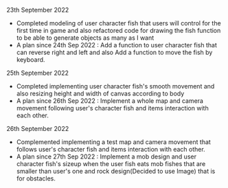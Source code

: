 23th September 2022
- Completed modeling of user character fish that users will control for the first time in game and also refactored code for drawing the fish function to be able to generate objects as many as I want
- A plan since 24th Sep 2022 : Add a function to user character fish that can reverse right and left and also Add a function to move the fish by keyboard.

25th September 2022
- Completed implementing user character fish's smooth movement and also resizing height and width of canvas according to body
- A plan since 26th Sep 2022 : Implement a whole map and camera movement following user's character fish and items interaction with each other.

26th September 2022
- Complemented implementing a test map and camera movement that follows user's character fish and items interaction with each other.
- A plan since 27th Sep 2022 : Implement a mob design and user character fish's sizeup when the user fish eats mob fishes that are smaller than user's one and rock design(Decided to use Image) that is for obstacles. 

